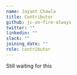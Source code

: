 ```yaml
---
name: Jayant Chawla
title: Contributor
github: jc-on-fire-always
twitter: ""
linkedin: ""
slack: ""
joining_date: ""
role: contributor
---
```


Still waiting for this
